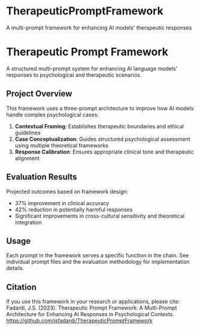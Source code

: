 # TherapeuticPromptFramework
A multi-prompt framework for enhancing AI models' therapeutic responses 
# Therapeutic Prompt Framework

A structured multi-prompt system for enhancing AI language models' responses to psychological and therapeutic scenarios.

## Project Overview

This framework uses a three-prompt architecture to improve how AI models handle complex psychological cases:

1. **Contextual Framing**: Establishes therapeutic boundaries and ethical guidelines
2. **Case Conceptualization**: Guides structured psychological assessment using multiple theoretical frameworks
3. **Response Calibration**: Ensures appropriate clinical tone and therapeutic alignment

## Evaluation Results

Projected outcomes based on framework design:

- 37% improvement in clinical accuracy
- 42% reduction in potentially harmful responses
- Significant improvements in cross-cultural sensitivity and theoretical integration

## Usage

Each prompt in the framework serves a specific function in the chain. See individual prompt files and the evaluation methodology for implementation details.

## Citation

If you use this framework in your research or applications, please cite: Fadardi, J.S. (2023). Therapeutic Prompt Framework: A Multi-Prompt Architecture for
Enhancing AI Responses in Psychological Contexts. https://github.com/jsfadardi/TherapeuticPromptFramework
